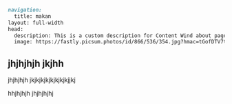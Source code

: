 ```md [makan]
navigation:
  title: makan
layout: full-width
head:
  description: This is a custom description for Content Wind about page.
  image: https://fastly.picsum.photos/id/866/536/354.jpg?hmac=tGofDTV7tl2rprappPzKFiZ9vDh5MKj39oa2D--gqhA
```

## jhjhjhjh jkjhh

jhjhjhjh jkjkjkjkjkjkjkjkjjkj

hhjhjhjh jhjhjhjhj
